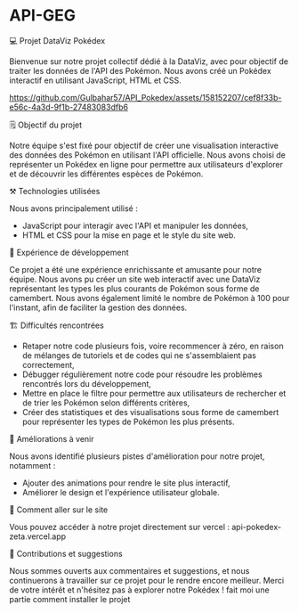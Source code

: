 # API-GEG

💻 Projet DataViz Pokédex

Bienvenue sur notre projet collectif dédié à la DataViz, avec pour objectif de traiter les données de l'API des Pokémon. Nous avons créé un Pokédex interactif en utilisant JavaScript, HTML et CSS.


https://github.com/Gulbahar57/API_Pokedex/assets/158152207/cef8f33b-e56c-4a3d-9f1b-27483083dfb6

 
🗒️ Objectif du projet

Notre équipe s'est fixé pour objectif de créer une visualisation interactive des données des Pokémon en utilisant l'API officielle. Nous avons choisi de représenter un Pokédex en ligne pour permettre aux utilisateurs d'explorer et de découvrir les différentes espèces de Pokémon.

⚒️ Technologies utilisées

Nous avons principalement utilisé :

- JavaScript pour interagir avec l'API et manipuler les données,
- HTML et CSS pour la mise en page et le style du site web.
  
🔨 Expérience de développement

Ce projet a été une expérience enrichissante et amusante pour notre équipe. Nous avons pu créer un site web interactif avec une DataViz représentant les types les plus courants de Pokémon sous forme de camembert. Nous avons également limité le nombre de Pokémon à 100 pour l'instant, afin de faciliter la gestion des données.

🏗️ Difficultés rencontrées

- Retaper notre code plusieurs fois, voire recommencer à zéro, en raison de mélanges de tutoriels et de codes qui ne s'assemblaient pas correctement,
- Débugger régulièrement notre code pour résoudre les problèmes rencontrés lors du développement,
- Mettre en place le filtre pour permettre aux utilisateurs de rechercher et de trier les Pokémon selon différents critères,
- Créer des statistiques et des visualisations sous forme de camembert pour représenter les types de Pokémon les plus présents.

🚀 Améliorations à venir

Nous avons identifié plusieurs pistes d'amélioration pour notre projet, notamment :

- Ajouter des animations pour rendre le site plus interactif,
- Améliorer le design et l'expérience utilisateur globale.
  
🔑 Comment aller sur le site 

Vous pouvez accéder à notre projet directement sur vercel : api-pokedex-zeta.vercel.app

🎊 Contributions et suggestions

Nous sommes ouverts aux commentaires et suggestions, et nous continuerons à travailler sur ce projet pour le rendre encore meilleur. Merci de votre intérêt et n'hésitez pas à explorer notre Pokédex ! fait moi une partie comment installer le projet
